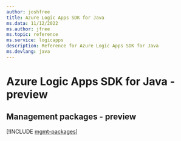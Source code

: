 ```yaml
---
author: joshfree
title: Azure Logic Apps SDK for Java
ms.data: 11/12/2022
ms.author: jfree
ms.topic: reference
ms.service: logicapps
description: Reference for Azure Logic Apps SDK for Java
ms.devlang: java
---
```

# Azure Logic Apps SDK for Java - preview

## Management packages - preview
[!INCLUDE [mgmt-packages](logic-apps-mgmt-index.md)]